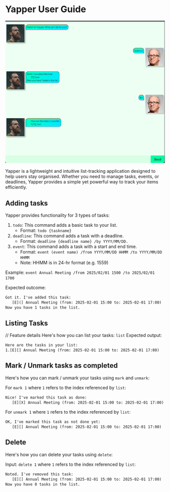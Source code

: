 # Yapper User Guide

![img.png](Ui.png)

Yapper is a lightweight and intuitive list-tracking application designed to help users stay organised. Whether you need to manage tasks, events, or deadlines, 
Yapper provides a simple yet powerful way to track your items efficiently.

## Adding tasks

Yapper provides functionality for 3 types of tasks:
1. `todo`: This command adds a basic task to your list.  
    * Format: `todo {taskname}`
2. `deadline`: This command adds a task with a deadline.
    * Format: `deadline {deadline name} /by YYYY/MM/DD.` 
3. `event`: This command adds a task with a start and end time.
    * Format: `event (event name) /from YYYY/MM/DD HHMM /to YYYY/MM/DD HHMM`
    * Note: HHMM is in 24-hr format (e.g. 1559)

Example: `event Annual Meeting /from 2025/02/01 1500 /to 2025/02/01 1700`

Expected outcome:
```
Got it. I've added this task:
   [E](] Annual Meeting (from: 2025-02-01 15:00 to: 2025-02-01 17:00)
Now you have 1 tasks in the list.
```

## Listing Tasks

// Feature details
Here's how you can list your tasks: `list`
Expected output:
```
Here are the tasks in your list:
1.[E][] Annual Meeting (from: 2025-02-01 15:00 to: 2025-02-01 17:00)
```

## Mark / Unmark tasks as completed

Here's how you can mark / unmark your tasks using `mark` and `unmark`:

For `mark 1` where `1` refers to the index referenced by `list`:
```
Nice! I've marked this task as done:
   [E][X] Annual Meeting (from: 2025-02-01 15:00 to: 2025-02-01 17:00)
```

For `unmark 1` where `1` refers to the index referenced by `list`:
```
OK, I've marked this task as not done yet:
   [E][] Annual Meeting (from: 2025-02-01 15:00 to: 2025-02-01 17:00)
```

## Delete

Here's how you can delete your tasks using `delete`:

Input: `delete 1` where `1` refers to the index referenced by `list`:
```
Noted. I've removed this task:
   [E][] Annual Meeting (from: 2025-02-01 15:00 to: 2025-02-01 17:00)
Now you have 0 tasks in the list.
```

